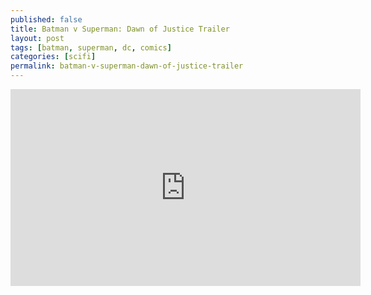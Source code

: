 ```yaml
---
published: false
title: Batman v Superman: Dawn of Justice Trailer
layout: post
tags: [batman, superman, dc, comics]
categories: [scifi]
permalink: batman-v-superman-dawn-of-justice-trailer
---
```

<iframe width="560" height="315" src="https://www.youtube.com/embed/IwfUnkBfdZ4" frameborder="0" allowfullscreen></iframe>